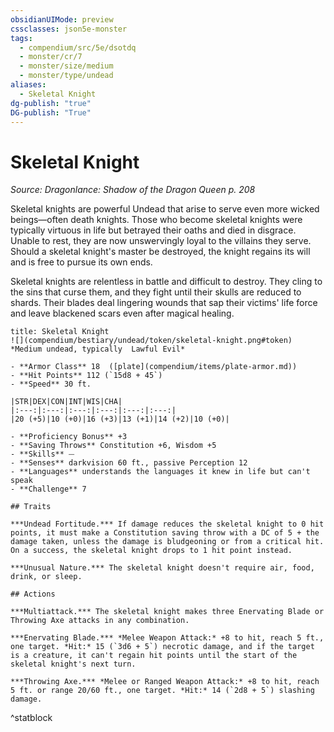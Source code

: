 ```yaml
---
obsidianUIMode: preview
cssclasses: json5e-monster
tags:
  - compendium/src/5e/dsotdq
  - monster/cr/7
  - monster/size/medium
  - monster/type/undead
aliases:
  - Skeletal Knight
dg-publish: "true"
DG-publish: "True"
---
```

# Skeletal Knight
*Source: Dragonlance: Shadow of the Dragon Queen p. 208*  

Skeletal knights are powerful Undead that arise to serve even more wicked beings—often death knights. Those who become skeletal knights were typically virtuous in life but betrayed their oaths and died in disgrace. Unable to rest, they are now unswervingly loyal to the villains they serve. Should a skeletal knight's master be destroyed, the knight regains its will and is free to pursue its own ends.

Skeletal knights are relentless in battle and difficult to destroy. They cling to the sins that curse them, and they fight until their skulls are reduced to shards. Their blades deal lingering wounds that sap their victims' life force and leave blackened scars even after magical healing.

```ad-statblock
title: Skeletal Knight
![](compendium/bestiary/undead/token/skeletal-knight.png#token)
*Medium undead, typically  Lawful Evil*

- **Armor Class** 18  ([plate](compendium/items/plate-armor.md))
- **Hit Points** 112 (`15d8 + 45`)
- **Speed** 30 ft.

|STR|DEX|CON|INT|WIS|CHA|
|:---:|:---:|:---:|:---:|:---:|:---:|
|20 (+5)|10 (+0)|16 (+3)|13 (+1)|14 (+2)|10 (+0)|

- **Proficiency Bonus** +3
- **Saving Throws** Constitution +6, Wisdom +5
- **Skills** ⏤
- **Senses** darkvision 60 ft., passive Perception 12
- **Languages** understands the languages it knew in life but can't speak
- **Challenge** 7

## Traits

***Undead Fortitude.*** If damage reduces the skeletal knight to 0 hit points, it must make a Constitution saving throw with a DC of 5 + the damage taken, unless the damage is bludgeoning or from a critical hit. On a success, the skeletal knight drops to 1 hit point instead.

***Unusual Nature.*** The skeletal knight doesn't require air, food, drink, or sleep.

## Actions

***Multiattack.*** The skeletal knight makes three Enervating Blade or Throwing Axe attacks in any combination.

***Enervating Blade.*** *Melee Weapon Attack:* +8 to hit, reach 5 ft., one target. *Hit:* 15 (`3d6 + 5`) necrotic damage, and if the target is a creature, it can't regain hit points until the start of the skeletal knight's next turn.

***Throwing Axe.*** *Melee or Ranged Weapon Attack:* +8 to hit, reach 5 ft. or range 20/60 ft., one target. *Hit:* 14 (`2d8 + 5`) slashing damage.
```
^statblock